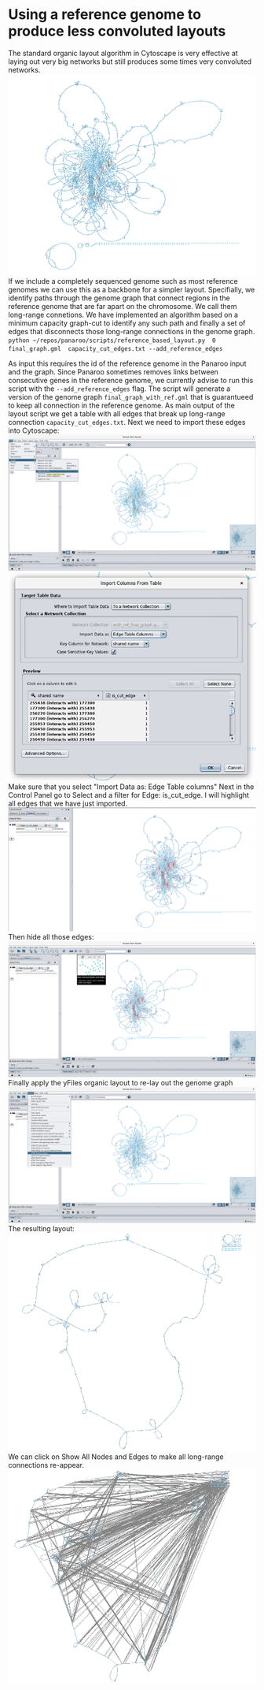 # Using a reference genome to produce less convoluted layouts
The standard organic layout algorithm in Cytoscape is very effective at laying out very big networks but still produces some times very convoluted networks. 
![](../_figures/20191113-135034.png)
If we include a completely sequenced genome such as most reference genomes we can use this as a backbone for a simpler layout. Specifially, we identify paths through the genome graph that connect regions in the reference genome that are far apart on the chromosome. We call them long-range connetions. We have implemented an algorithm based on a minimum capacity graph-cut to identify any such path and finally a set of edges that disconnects those long-range connections in the genome graph.
`python ~/repos/panaroo/scripts/reference_based_layout.py  0 final_graph.gml  capacity_cut_edges.txt --add_reference_edges`

As input this requires the id of the reference genome in the Panaroo input and the graph. Since Panaroo sometimes removes links between consecutive genes in the reference genome, we currently advise to run this script with the `--add_reference_edges`  flag.  The script will generate a version of the genome graph `final_graph_with_ref.gml` that is guarantueed to keep all connection in the reference genome. As main output of the layout script we get a table with all edges that break up long-range connection `capacity_cut_edges.txt`. Next we need to import these edges into Cytoscape: 
![](../_figures/import_table.png)
![](../_figures/20191113-140522.png)
 Make sure that you select "Import Data as: Edge Table columns"
 Next in the Control Panel go to Select and a filter for Edge: is_cut_edge.  I will highlight all edges that we have just imported.
 ![](../_figures/20191113-140758.png)
Then hide all those edges:
![](../_figures/20191113-141037.png)
Finally apply the yFiles organic layout to re-lay out the genome graph
![](../_figures/20191113-141136.png)
The resulting layout:
![](../_figures/20191113-141351.png)
We can click on Show All Nodes and Edges to make all long-range connections re-appear.
![](../_figures/20191113-141609.png)